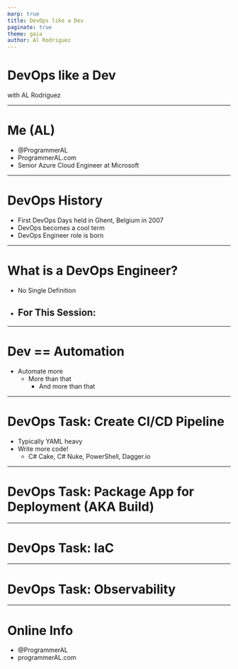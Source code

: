 ```yaml
---
marp: true
title: DevOps like a Dev
paginate: true
theme: gaia
author: Al Rodriguez
---
```


# DevOps like a Dev

with AL Rodriguez

---

# Me (AL)

- @ProgrammerAL
- ProgrammerAL.com
- Senior Azure Cloud Engineer at Microsoft

---

# DevOps History

- First DevOps Days held in Ghent, Belgium in 2007
- DevOps becomes a cool term
- DevOps Engineer role is born

---

# What is a DevOps Engineer?

- No Single Definition
- For This Session:
  - 

---

# Dev == Automation

- Automate more
  - More than that
    - And more than that

---

# DevOps Task: Create CI/CD Pipeline

- Typically YAML heavy
- Write more code!
  - C# Cake, C# Nuke, PowerShell, Dagger.io

---

# DevOps Task: Package App for Deployment (AKA Build)

---

# DevOps Task: IaC

---

# DevOps Task: Observability

---

# Online Info

- @ProgrammerAL
- programmerAL.com

